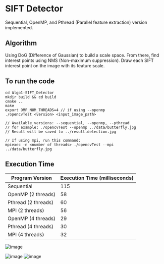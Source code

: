 # SIFT Detector
Sequential, OpenMP, and Pthread (Parallel feature extraction) version implemented.

## Algorithm
Using DoG (Difference of Gaussian) to build a scale space. From there, find interest points using NMS (Non-maximum suppression). Draw each SIFT interest point on the image with its feature scale.


## To run the code
```
cd Algo1-SIFT_Detector
mkdir build && cd build
cmake ..
make
export OMP_NUM_THREADS=4 // if using --openmp
./opencvTest <version> <input_image_path>

// Available versions: --sequential, --openmp, --pthread
// for example: ./opencvTest --openmp ../data/butterfly.jpg
// Result will be saved to ../result.detection.jpg

// If using mpi, run this command:
mpiexec -n <number of threads> ./opencvTest --mpi ../data/butterfly.jpg
```

## Execution Time
| Program Version | Execution Time (milliseconds) |
| --------------- | ------------------------ |
| Sequential      | 115                    |
| OpenMP (2 threads) | 58                    |
| Pthread (2 threads) | 60                    |
| MPI (2 threads) | 56                    |
| OpenMP (4 threads) | 29                    |
| Pthread (4 threads) | 30                    |
| MPI (4 threads) | 32                    |

![image](https://github.com/KaiwenJon/Parallel-Programming-Models/assets/70893513/04d188f8-13ca-4aeb-95ce-e2242d487e9c)



![image](https://github.com/KaiwenJon/Parallel-Programming-Models/assets/70893513/1dcb8294-33c2-49e6-9d9c-bd46060bc2ca)
![image](https://github.com/KaiwenJon/Parallel-Programming-Models/assets/70893513/1817c574-59e1-40b7-b93c-fbf1a693ec2b)
